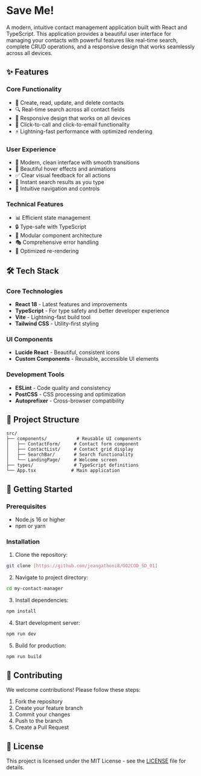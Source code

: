 # Save Me!

A modern, intuitive contact management application built with React and TypeScript. This application provides a beautiful user interface for managing your contacts with powerful features like real-time search, complete CRUD operations, and a responsive design that works seamlessly across all devices.

## ✨ Features

### Core Functionality
- 📝 Create, read, update, and delete contacts
- 🔍 Real-time search across all contact fields
- 📱 Responsive design that works on all devices
- 🎯 Click-to-call and click-to-email functionality
- ⚡ Lightning-fast performance with optimized rendering

### User Experience
- 🎨 Modern, clean interface with smooth transitions
- 💫 Beautiful hover effects and animations
- ✅ Clear visual feedback for all actions
- 🚀 Instant search results as you type
- 🎯 Intuitive navigation and controls

### Technical Features
- 📊 Efficient state management
- 🔒 Type-safe with TypeScript
- 🧩 Modular component architecture
- 🎭 Comprehensive error handling
- 🔄 Optimized re-rendering

## 🛠️ Tech Stack

### Core Technologies
- **React 18** - Latest features and improvements
- **TypeScript** - For type safety and better developer experience
- **Vite** - Lightning-fast build tool
- **Tailwind CSS** - Utility-first styling

### UI Components
- **Lucide React** - Beautiful, consistent icons
- **Custom Components** - Reusable, accessible UI elements

### Development Tools
- **ESLint** - Code quality and consistency
- **PostCSS** - CSS processing and optimization
- **Autoprefixer** - Cross-browser compatibility

## 📁 Project Structure

```
src/
├── components/           # Reusable UI components
│   ├── ContactForm/     # Contact form component
│   ├── ContactList/     # Contact grid display
│   ├── SearchBar/       # Search functionality
│   └── LandingPage/     # Welcome screen
├── types/               # TypeScript definitions
└── App.tsx             # Main application
```

## 🚀 Getting Started

### Prerequisites
- Node.js 16 or higher
- npm or yarn

### Installation

1. Clone the repository:
```bash
git clone [https://github.com/jeangathoni8/GO2COD_SD_01]
```

2. Navigate to project directory:
```bash
cd my-contact-manager
```

3. Install dependencies:
```bash
npm install
```

4. Start development server:
```bash
npm run dev
```

5. Build for production:
```bash
npm run build
```

## 🤝 Contributing

We welcome contributions! Please follow these steps:

1. Fork the repository
2. Create your feature branch
3. Commit your changes
4. Push to the branch
5. Create a Pull Request

## 📄 License

This project is licensed under the MIT License - see the [LICENSE](LICENSE) file for details.
